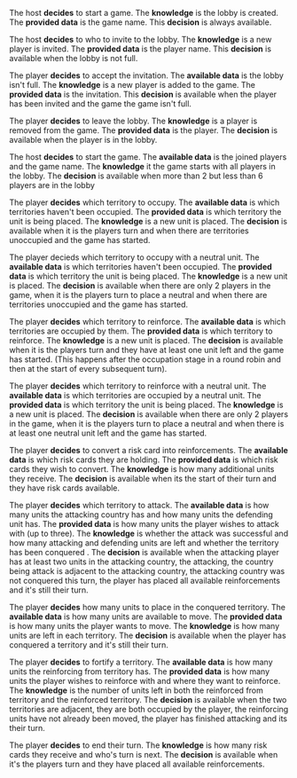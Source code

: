 The host __decides__ to start a game. The __knowledge__ is the lobby is created. The __provided data__ is the game name. This __decision__ is always available.

The host __decides__ to who to invite to the lobby. The __knowledge__ is a new player is invited. The __provided data__ is the player name. This __decision__ is available when the lobby is not full.

The player __decides__ to accept the invitation. The __available data__ is the lobby isn't full. The __knowledge__ is a new player is added to the game. The __provided data__ is the invitation. This __decision__ is available when the player has been invited and the game the game isn't full.

The player __decides__ to leave the lobby. The __knowledge__ is a player is removed from the game. The __provided data__ is the player. The __decision__ is available when the player is in the lobby.

The host __decides__ to start the game. The __available data__ is the joined players and the game name. The __knowledge__ it the game starts with all players in the lobby. The __decision__ is available when more than 2 but less than 6 players are in the lobby

The player __decides__ which territory to occupy. The __available data__ is which territories haven't been occupied. The __provided data__ is which territory the unit is being placed. The __knowledge__ is a new unit is placed. The __decision__ is available when it is the players turn and when there are territories unoccupied and the game has started.

The player decieds which territory to occupy with a neutral unit. The __available data__ is which territories haven't been occupied. The __provided data__ is which territory the unit is being placed. The __knowledge__ is a new unit is placed. The __decision__ is available when there are only 2 players in the game, when it is the players turn to place a neutral and when there are territories unoccupied and the game has started.

The player __decides__ which territory to reinforce. The __available data__ is which territories are occupied by them. The __provided data__ is which territory to reinforce. The __knowledge__ is a new unit is placed. The __decision__ is available when it is the players turn and they have at least one unit left and the game has started. (This happens after the occupation stage in a round robin and then at the start of every subsequent turn).

The player __decides__ which territory to reinforce with a neutral unit. The __available data__ is which territories are occupied by a neutral unit. The __provided data__ is which territory the unit is being placed. The __knowledge__ is a new unit is placed. The __decision__ is available when there are only 2 players in the game, when it is the players turn to place a neutral and when there is at least one neutral unit left and the game has started.

The player __decides__ to convert a risk card into reinforcements. The __available data__ is which risk cards they are holding. The __provided data__ is which risk cards they wish to convert. The __knowledge__ is how many additional units they receive. The __decision__ is available when its the start of their turn and they have risk cards available.

The player __decides__ which territory to attack. The __available data__ is how many units the attacking country has and how many units the defending unit has. The __provided data__ is how many units the player wishes to attack with (up to three). The __knowledge__ is whether the attack was successful and how many attacking and defending units are left and whether the territory has been conquered . The __decision__ is available when the attacking player has at least two units in the attacking country, the attacking, the country being attack is adjacent to the attacking country, the attacking country was not conquered this turn, the player has placed all available reinforcements and it's still their turn.

The player __decides__ how many units to place in the conquered territory. The __available data__ is how many units are available to move. The __provided data__ is how many units the player wants to move. The __knowledge__ is how many units are left in each territory. The __decision__ is available when the player has conquered a territory and it's still their turn.

The player __decides__ to fortify a territory. The __available data__ is how many units the reinforcing from territory has. The __provided data__ is how many units the player wishes to reinforce with and where they want to reinforce. The __knowledge__ is the number of units left in both the reinforced from territory and the reinforced territory. The __decision__ is available when the two territories are adjacent, they are both occupied by the player, the reinforcing units have not already been moved, the player has finished attacking and its their turn. 

The player __decides__ to end their turn. The __knowledge__ is how many risk cards they receive and who's turn is next. The __decision__ is available when it's the players turn and they have placed all available reinforcements.
